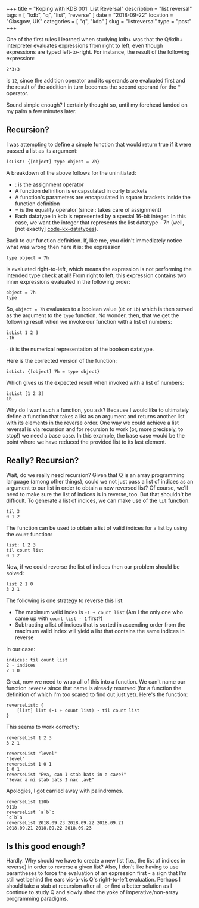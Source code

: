 +++
title = "Koping with KDB 001: List Reversal"
description = "list reversal"
tags = [ "kdb", "q", "list", "reverse" ]
date = "2018-09-22"
location = "Glasgow, UK"
categories = [
  "q",
  "kdb"
]
slug = "listreversal"
type = "post"
+++

One of the first rules I learned when studying kdb+ was that the Q/kdb+ interpreter evaluates expressions from right to left, even though expressions are typed left-to-right. For instance, the result of the following expression:

    2*3+3

is `12`, since the addition operator and its operands are evaluated first and the result of the addition in turn becomes the second operand for the * operator.

Sound simple enough? I certainly thought so, until my forehead landed on my palm a few minutes later. 

## Recursion?

I was attempting to define a simple function that would return true if it were passed a list as its argument:

    isList: {[object] type object = 7h}

A breakdown of the above follows for the uninitiated:

* : is the assignment operator
* A function definition is encapsulated in curly brackets
* A function's parameters are encapsulated in square brackets inside the function definition
* = is the equality operator (since : takes care of assignment)
* Each datatype in kdb is represented by a special 16-bit integer. In this case, we want the integer that represents the list datatype - 7h (well, [not exactly] [code-kx-datatypes]).

Back to our function definition. If, like me, you didn't immediately notice what was wrong then here it is: the expression

    type object = 7h

is evaluated right-to-left, which means the expression is not performing the intended type check at all! From right to left, this expression contains two inner expressions evaluated in the following order:

    object = 7h
    type

So, `object = 7h` evaluates to a boolean value (`0b` or `1b`) which is then served as the argument to the `type` function. No wonder, then, that we get the following result when we invoke our function with a list of numbers:

    isList 1 2 3
    -1h

`-1h` is the numerical representation of the boolean datatype.

Here is the corrected version of the function:

    isList: {[object] 7h = type object}

Which gives us the expected result when invoked with a list of numbers:

    isList [1 2 3]
    1b

Why do I want such a function, you ask? Because I would like to ultimately define a function that takes a list as an argument and returns another list with its elements in the reverse order. One way we could achieve a list reversal is via recursion and for recursion to work (or, more precisely, to stop!) we need a base case. In this example, the base case would be the point where we have reduced the provided list to its last element. 

## Really? Recursion?

Wait, do we really need recursion? Given that Q is an array programming language (among other things), could we not just pass a list of indices as an argument to our list in order to obtain a new reversed list? Of course, we'll need to make sure the list of indices is in reverse, too. But that shouldn't be difficult. To generate a list of indices, we can make use of the `til` function:

    til 3
    0 1 2

The function can be used to obtain a list of valid indices for a list by using the `count` function:

    list: 1 2 3
    til count list
    0 1 2

Now, if we could reverse the list of indices then our problem should be solved:

    list 2 1 0
    3 2 1

The following is one strategy to reverse this list:

* The maximum valid index is `-1 + count list` (Am I the only one who came up with `count list - 1` first?)
* Subtracting a list of indices that is sorted in ascending order from the maximum valid index will yield a list that contains the same indices in reverse

In our case:

    indices: til count list
    2 - indices
    2 1 0

Great, now we need to wrap all of this into a function. We can't name our function `reverse` since that name is already reserved (for a function the definition of which I'm too scared to find out just yet). Here's the function:

    reverseList: {
        [list] list (-1 + count list) - til count list
    }

This seems to work correctly:

    reverseList 1 2 3
    3 2 1

    reverseList "level"
    "level"
    reverseList 1 0 1
    1 0 1
    reverseList "Eva, can I stab bats in a cave?"
    "?evac a ni stab bats I nac ,avE"

Apologies, I got carried away with palindromes.

    reverseList 110b
    011b
    reverseList `a`b`c
    `c`b`a
    reverseList 2018.09.23 2018.09.22 2018.09.21
    2018.09.21 2018.09.22 2018.09.23

## Is this good enough?

Hardly. Why should we have to create a new list (i.e., the list of indices in reverse) in order to reverse a given list? Also, I don't like having to use parantheses to force the evaluation of an expression first - a sign that I'm still wet behind the ears vis-à-vis Q's right-to-left evaluation. Perhaps I should take a stab at recursion after all, or find a better solution as I continue to study Q and slowly shed the yoke of imperative/non-array programming paradigms.

[code-kx-datatypes]: http://code.kx.com/q/ref/datatypes/